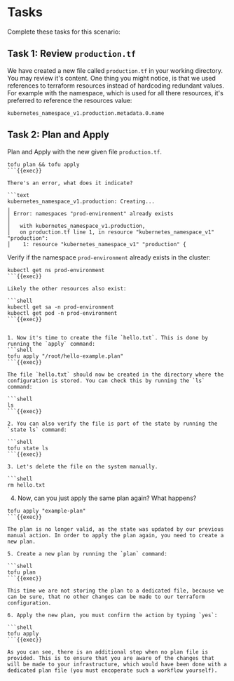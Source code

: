 # Tasks

Complete these tasks for this scenario:

## Task 1: Review `production.tf`

We have created a new file called `production.tf` in your working directory. You may review it's content. One thing you might notice, is that we used references to terraform resources instead of hardcoding redundant values. For example with the namespace, which is used for all there resources, it's preferred to reference the resources value:

`kubernetes_namespace_v1.production.metadata.0.name`

## Task 2: Plan and Apply

Plan and Apply with the new given file `production.tf`.

```shell
tofu plan && tofu apply
```{{exec}}

There's an error, what does it indicate?

```text
kubernetes_namespace_v1.production: Creating...
╷
│ Error: namespaces "prod-environment" already exists
│ 
│   with kubernetes_namespace_v1.production,
│   on production.tf line 1, in resource "kubernetes_namespace_v1" "production":
│    1: resource "kubernetes_namespace_v1" "production" {
```

Verify if the namespace `prod-environment` already exists in the cluster:

```shell
kubectl get ns prod-environment
```{{exec}}

Likely the other resources also exist:
    
```shell
kubectl get sa -n prod-environment
kubectl get pod -n prod-environment
```{{exec}}


1. Now it's time to create the file `hello.txt`. This is done by running the `apply` command:
```shell
tofu apply "/root/hello-example.plan"
```{{exec}}

The file `hello.txt` should now be created in the directory where the configuration is stored. You can check this by running the `ls` command:

```shell
ls
```{{exec}}

2. You can also verify the file is part of the state by running the `state ls` command:

```shell
tofu state ls
```{{exec}}

3. Let's delete the file on the system manually.

```shell
rm hello.txt
```

4. Now, can you just apply the same plan again? What happens?

```shell
tofu apply "example-plan"
```{{exec}}

The plan is no longer valid, as the state was updated by our previous manual action. In order to apply the plan again, you need to create a new plan. 

5. Create a new plan by running the `plan` command:

```shell
tofu plan
```{{exec}}

This time we are not storing the plan to a dedicated file, because we can be sure, that no other changes can be made to our terraform configuration.

6. Apply the new plan, you must confirm the action by typing `yes`:

```shell
tofu apply
```{{exec}}

As you can see, there is an additional step when no plan file is provided. This is to ensure that you are aware of the changes that will be made to your infrastructure, which would have been done with a dedicated plan file (you must encoperate such a workflow yourself).
